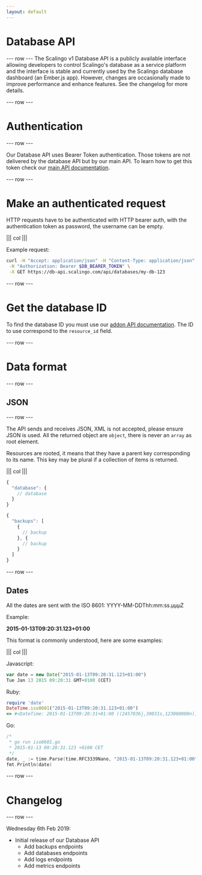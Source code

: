 ```yaml
---
layout: default
---
```


# Database API

--- row ---
The Scalingo v1 Database API is a publicly available interface allowing developers to
control Scalingo's database as a service platform and the interface is stable and currently used by the Scalingo
database dashboard (an Ember.js app). However, changes are
occasionally made to improve performance and enhance features. See the
changelog for more details.

--- row ---

# Authentication

--- row ---

Our Database API uses Bearer Token authentication. Those tokens are not
delivered by the database API but by our main API. To learn how to get this
token check our [main API documentation](/addons#get-addon-token).

--- row ---


# Make an authenticated request

HTTP requests have to be authenticated with HTTP bearer auth, with the
authentication token as password, the username can be empty.

||| col |||

Example request:

```sh
curl -H "Accept: application/json" -H "Content-Type: application/json" \
 -H "Authorization: Bearer $DB_BEARER_TOKEN" \
 -X GET https://db-api.scalingo.com/api/databases/my-db-123
```

--- row ---

# Get the database ID

To find the database ID you must use our [addon API documentation](/addons).
The ID to use correspond to the `resource_id` field.


--- row ---

# Data format

--- row ---

## JSON

--- row ---

The API sends and receives JSON, XML is not accepted, please ensure JSON is used. All the
returned object are `object`, there is never an `array` as root element.

Resources are rooted, it means that they have a parent key corresponding to its name. This
key may be plural if a collection of items is returned.

||| col |||

```js
{
  "database": {
    // database
  }
}
```

```js
{
  "backups": [
    {
      // backup
    }, {
      // backup
    }
  ]
}
```

--- row ---

## Dates

All the dates are sent with the ISO 8601: YYYY-MM-DDThh:mm:ss.μμμZ

Example:

__2015-01-13T09:20:31.123+01:00__

This format is commonly understood, here are some examples:

||| col |||

Javascript:

```js
var date = new Date("2015-01-13T09:20:31.123+01:00")
Tue Jan 13 2015 09:20:31 GMT+0100 (CET)
```

Ruby:

```ruby
require 'date'
DateTime.iso8601("2015-01-13T09:20:31.123+01:00")
=> #<DateTime: 2015-01-13T09:20:31+01:00 ((2457036j,30031s,123000000n),+3600s,2299161j)>
```

Go:

```go
/*
 * go run iso8601.go
 * 2015-01-13 09:20:31.123 +0100 CET
 */
date, _ := time.Parse(time.RFC3339Nano, "2015-01-13T09:20:31.123+01:00")
fmt.Println(date)
```

--- row ---

# Changelog

--- row ---

Wednesday 6th Feb 2019:

* Initial release of our Database API
  * Add backups endpoints
  * Add databases endpoints
  * Add logs endpoints
  * Add metrics endpoints
